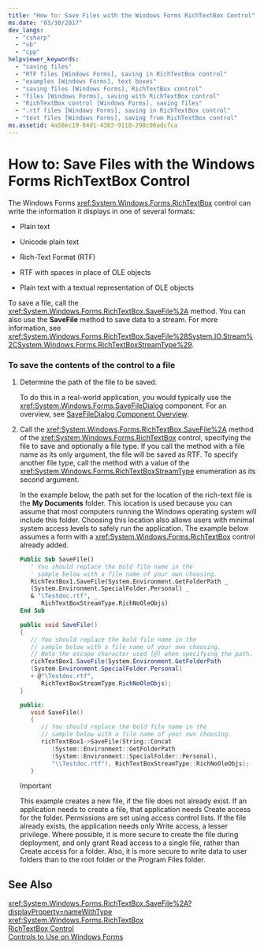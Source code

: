 ```yaml
---
title: "How to: Save Files with the Windows Forms RichTextBox Control"
ms.date: "03/30/2017"
dev_langs: 
  - "csharp"
  - "vb"
  - "cpp"
helpviewer_keywords: 
  - "saving files"
  - "RTF files [Windows Forms], saving in RichTextBox control"
  - "examples [Windows Forms], text boxes"
  - "saving files [Windows Forms], RichTextBox control"
  - "files [Windows Forms], saving with RichTextBox control"
  - "RichTextBox control [Windows Forms], saving files"
  - ".rtf files [Windows Forms], saving in RichTextBox control"
  - "text files [Windows Forms], saving from RichTextBox control"
ms.assetid: 4a58ec19-84d1-4383-9110-298c06adcfca
---
```

# How to: Save Files with the Windows Forms RichTextBox Control
The Windows Forms <xref:System.Windows.Forms.RichTextBox> control can write the information it displays in one of several formats:  
  
-   Plain text  
  
-   Unicode plain text  
  
-   Rich-Text Format (RTF)  
  
-   RTF with spaces in place of OLE objects  
  
-   Plain text with a textual representation of OLE objects  
  
 To save a file, call the <xref:System.Windows.Forms.RichTextBox.SaveFile%2A> method. You can also use the **SaveFile** method to save data to a stream. For more information, see <xref:System.Windows.Forms.RichTextBox.SaveFile%28System.IO.Stream%2CSystem.Windows.Forms.RichTextBoxStreamType%29>.  
  
### To save the contents of the control to a file  
  
1.  Determine the path of the file to be saved.  
  
     To do this in a real-world application, you would typically use the <xref:System.Windows.Forms.SaveFileDialog> component. For an overview, see [SaveFileDialog Component Overview](../../../../docs/framework/winforms/controls/savefiledialog-component-overview-windows-forms.md).  
  
2.  Call the <xref:System.Windows.Forms.RichTextBox.SaveFile%2A> method of the <xref:System.Windows.Forms.RichTextBox> control, specifying the file to save and optionally a file type. If you call the method with a file name as its only argument, the file will be saved as RTF. To specify another file type, call the method with a value of the <xref:System.Windows.Forms.RichTextBoxStreamType> enumeration as its second argument.  
  
     In the example below, the path set for the location of the rich-text file is the **My Documents** folder. This location is used because you can assume that most computers running the Windows operating system will include this folder. Choosing this location also allows users with minimal system access levels to safely run the application. The example below assumes a form with a <xref:System.Windows.Forms.RichTextBox> control already added.  
  
    ```vb  
    Public Sub SaveFile()  
       ' You should replace the bold file name in the   
       ' sample below with a file name of your own choosing.  
       RichTextBox1.SaveFile(System.Environment.GetFolderPath _  
       (System.Environment.SpecialFolder.Personal) _  
       & "\Testdoc.rtf", _  
          RichTextBoxStreamType.RichNoOleObjs)  
    End Sub  
    ```  
  
    ```csharp  
    public void SaveFile()  
    {  
       // You should replace the bold file name in the   
       // sample below with a file name of your own choosing.  
       // Note the escape character used (@) when specifying the path.  
       richTextBox1.SaveFile(System.Environment.GetFolderPath  
       (System.Environment.SpecialFolder.Personal)  
       + @"\Testdoc.rtf",  
          RichTextBoxStreamType.RichNoOleObjs);  
    }  
    ```  
  
    ```cpp  
    public:  
       void SaveFile()  
       {  
          // You should replace the bold file name in the   
          // sample below with a file name of your own choosing.  
          richTextBox1->SaveFile(String::Concat  
             (System::Environment::GetFolderPath  
             (System::Environment::SpecialFolder::Personal),  
             "\\Testdoc.rtf"), RichTextBoxStreamType::RichNoOleObjs);  
       }  
    ```  
  
    > [!IMPORTANT]
    >  This example creates a new file, if the file does not already exist. If an application needs to create a file, that application needs Create access for the folder. Permissions are set using access control lists. If the file already exists, the application needs only Write access, a lesser privilege. Where possible, it is more secure to create the file during deployment, and only grant Read access to a single file, rather than Create access for a folder. Also, it is more secure to write data to user folders than to the root folder or the Program Files folder.  
  
## See Also  
 <xref:System.Windows.Forms.RichTextBox.SaveFile%2A?displayProperty=nameWithType>  
 <xref:System.Windows.Forms.RichTextBox>  
 [RichTextBox Control](../../../../docs/framework/winforms/controls/richtextbox-control-windows-forms.md)  
 [Controls to Use on Windows Forms](../../../../docs/framework/winforms/controls/controls-to-use-on-windows-forms.md)
